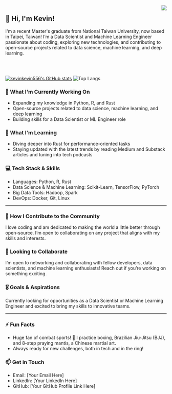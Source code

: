 <img src='https://github.com/images/mona-whisper.gif' align='right'>

## 👋 Hi, I'm Kevin!
I'm a recent Master's graduate from National Taiwan University, now based in Taipei, Taiwan! I’m a Data Scientist and Machine Learning Engineer passionate about coding, exploring new technologies, and contributing to open-source projects related to data science, machine learning, and deep learning.


<br><br>

[![kevinkevin556's GitHub stats](https://github-readme-stats.vercel.app/api?username=kevinkevin556&hide=issues&hide_border=true)](https://github.com/kevinkevin556/github-readme-stats)
![Top Langs](https://github-readme-stats.vercel.app/api/top-langs/?username=kevinkevin556&layout=compact&size_weight=0.1&count_weight=2&hide_border=true)


### 🔭 What I'm Currently Working On
* Expanding my knowledge in Python, R, and Rust
* Open-source projects related to data science, machine learning, and deep learning
* Building skills for a Data Scientist or ML Engineer role
  
### 🌱 What I'm Learning
* Diving deeper into Rust for performance-oriented tasks
* Staying updated with the latest trends by reading Medium and Substack articles and tuning into tech podcasts
  
### 💻 Tech Stack & Skills
* Languages: Python, R, Rust
* Data Science & Machine Learning: Scikit-Learn, TensorFlow, PyTorch
* Big Data Tools: Hadoop, Spark
* DevOps: Docker, Git, Linux

---
### 👯 How I Contribute to the Community
I love coding and am dedicated to making the world a little better through open-source. I’m open to collaborating on any project that aligns with my skills and interests.

### 🤝 Looking to Collaborate
I’m open to networking and collaborating with fellow developers, data scientists, and machine learning enthusiasts! Reach out if you’re working on something exciting.

### 🎖️ Goals & Aspirations 
Currently looking for opportunities as a Data Scientist or Machine Learning Engineer and excited to bring my skills to innovative teams.

---
### ⚡ Fun Facts
* Huge fan of combat sports! 🥊 I practice boxing, Brazilian Jiu-Jitsu (BJJ), and 8-step praying mantis, a Chinese martial art.
* Always ready for new challenges, both in tech and in the ring!

### 📫 Get in Touch
* Email: [Your Email Here]
* LinkedIn: [Your LinkedIn Here]
* GitHub: [Your GitHub Profile Link Here]
  

